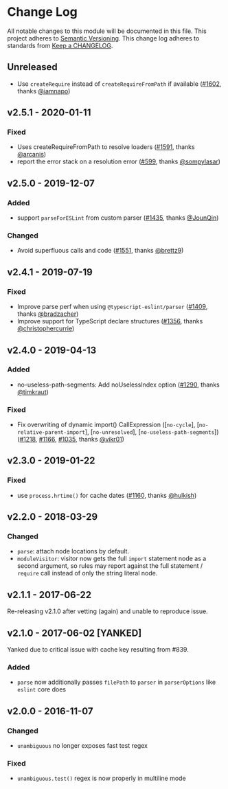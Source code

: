 # Change Log
All notable changes to this module will be documented in this file.
This project adheres to [Semantic Versioning](http://semver.org/).
This change log adheres to standards from [Keep a CHANGELOG](http://keepachangelog.com).

## Unreleased

- Use `createRequire` instead of `createRequireFromPath` if available ([#1602], thanks [@iamnapo])

## v2.5.1 - 2020-01-11

### Fixed
- Uses createRequireFromPath to resolve loaders ([#1591], thanks [@arcanis])
- report the error stack on a resolution error ([#599], thanks [@sompylasar])

## v2.5.0 - 2019-12-07

### Added
- support `parseForESLint` from custom parser ([#1435], thanks [@JounQin])

### Changed
 - Avoid superfluous calls and code ([#1551], thanks [@brettz9])

## v2.4.1 - 2019-07-19

### Fixed
 - Improve parse perf when using `@typescript-eslint/parser` ([#1409], thanks [@bradzacher])
 - Improve support for TypeScript declare structures ([#1356], thanks [@christophercurrie])

## v2.4.0 - 2019-04-13

### Added
 - no-useless-path-segments: Add noUselessIndex option ([#1290], thanks [@timkraut])

### Fixed
 - Fix overwriting of dynamic import() CallExpression ([`no-cycle`], [`no-relative-parent-import`], [`no-unresolved`], [`no-useless-path-segments`]) ([#1218], [#1166], [#1035], thanks [@vikr01])


## v2.3.0 - 2019-01-22
### Fixed
- use `process.hrtime()` for cache dates ([#1160], thanks [@hulkish])

## v2.2.0 - 2018-03-29
### Changed
- `parse`: attach node locations by default.
- `moduleVisitor`: visitor now gets the full `import` statement node as a second
  argument, so rules may report against the full statement / `require` call instead
  of only the string literal node.

## v2.1.1 - 2017-06-22

Re-releasing v2.1.0 after vetting (again) and unable to reproduce issue.


## v2.1.0 - 2017-06-02 [YANKED]

Yanked due to critical issue with cache key resulting from #839.

### Added
- `parse` now additionally passes `filePath` to `parser` in `parserOptions` like `eslint` core does

## v2.0.0 - 2016-11-07
### Changed
- `unambiguous` no longer exposes fast test regex

### Fixed
- `unambiguous.test()` regex is now properly in multiline mode

[#1602]: https://github.com/benmosher/eslint-plugin-import/pull/1602
[#1591]: https://github.com/benmosher/eslint-plugin-import/pull/1591
[#1551]: https://github.com/benmosher/eslint-plugin-import/pull/1551
[#1435]: https://github.com/benmosher/eslint-plugin-import/pull/1435
[#1409]: https://github.com/benmosher/eslint-plugin-import/pull/1409
[#1356]: https://github.com/benmosher/eslint-plugin-import/pull/1356
[#1290]: https://github.com/benmosher/eslint-plugin-import/pull/1290
[#1218]: https://github.com/benmosher/eslint-plugin-import/pull/1218
[#1166]: https://github.com/benmosher/eslint-plugin-import/issues/1166
[#1160]: https://github.com/benmosher/eslint-plugin-import/pull/1160
[#1035]: https://github.com/benmosher/eslint-plugin-import/issues/1035
[#599]: https://github.com/benmosher/eslint-plugin-import/pull/599

[@hulkish]: https://github.com/hulkish
[@timkraut]: https://github.com/timkraut
[@vikr01]: https://github.com/vikr01
[@bradzacher]: https://github.com/bradzacher
[@christophercurrie]: https://github.com/christophercurrie
[@brettz9]: https://github.com/brettz9
[@JounQin]: https://github.com/JounQin
[@arcanis]: https://github.com/arcanis
[@sompylasar]: https://github.com/sompylasar
[@iamnapo]: https://github.com/iamnapo
